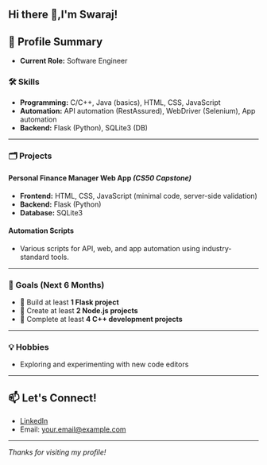 ## Hi there 👋,I'm Swaraj!

## 🚀 Profile Summary

- **Current Role:** Software Engineer

### 🛠️ Skills
- **Programming:** C/C++, Java (basics), HTML, CSS, JavaScript
- **Automation:** API automation (RestAssured), WebDriver (Selenium), App automation
- **Backend:** Flask (Python), SQLite3 (DB)

---

### 🗂️ Projects

#### Personal Finance Manager Web App _(CS50 Capstone)_
- **Frontend:** HTML, CSS, JavaScript (minimal code, server-side validation)
- **Backend:** Flask (Python)
- **Database:** SQLite3

#### Automation Scripts
- Various scripts for API, web, and app automation using industry-standard tools.

---

### 🎯 Goals (Next 6 Months)
- 🚀 Build at least **1 Flask project**
- 🚀 Create at least **2 Node.js projects**
- 🚀 Complete at least **4 C++ development projects**

---

### 💡 Hobbies
- Exploring and experimenting with new code editors

---

## 📫 Let's Connect!

- [LinkedIn](https://www.linkedin.com/in/YOUR-LINKEDIN) <!-- Replace with your actual LinkedIn link -->
- Email: your.email@example.com <!-- Replace with your actual email -->

---

_Thanks for visiting my profile!_
